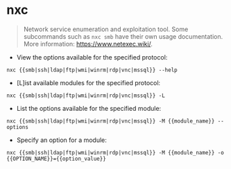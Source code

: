 # nxc

> Network service enumeration and exploitation tool.
> Some subcommands such as `nxc smb` have their own usage documentation.
> More information: <https://www.netexec.wiki/>.

- View the options available for the specified protocol:

`nxc {{smb|ssh|ldap|ftp|wmi|winrm|rdp|vnc|mssql}} --help`

- [L]ist available modules for the specified protocol:

`nxc {{smb|ssh|ldap|ftp|wmi|winrm|rdp|vnc|mssql}} -L`

- List the options available for the specified module:

`nxc {{smb|ssh|ldap|ftp|wmi|winrm|rdp|vnc|mssql}} -M {{module_name}} --options`

- Specify an option for a module:

`nxc {{smb|ssh|ldap|ftp|wmi|winrm|rdp|vnc|mssql}} -M {{module_name}} -o {{OPTION_NAME}}={{option_value}}`

